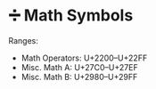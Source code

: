 # ➗ Math Symbols

Ranges:
- Math Operators: U+2200–U+22FF  
- Misc. Math A: U+27C0–U+27EF  
- Misc. Math B: U+2980–U+29FF

<div class="symbol-block" data-start="0x2200" data-end="0x22FF"></div>
<div class="symbol-block" data-start="0x27C0" data-end="0x27EF"></div>
<div class="symbol-block" data-start="0x2980" data-end="0x29FF"></div>


<script>
document.querySelectorAll('.symbol-block').forEach(block => {
  const start = parseInt(block.dataset.start);
  const end = parseInt(block.dataset.end);
  for (let code = start; code <= end; code++) {
    const ch = String.fromCodePoint(code);
    if (!/\p{C}/u.test(ch)) {
      const span = document.createElement('span');
      span.textContent = ch;
      span.style.cssText = 'padding:6px; font-size:1.6em; cursor:pointer;';
      span.onclick = () => navigator.clipboard.writeText(ch);
      block.appendChild(span);
    }
  }
});
</script>
